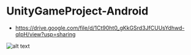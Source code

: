 # UnityGameProject-Android

- https://drive.google.com/file/d/1Ct90ht0_gKkGSrd3JfCUUsYdhwd-qIpH/view?usp=sharing

![alt text](https://upload.wikimedia.org/wikipedia/commons/thumb/e/eb/Ash_Tree_-_geograph.org.uk_-_590710.jpg/220px-Ash_Tree_-_geograph.org.uk_-_590710.jpg)

